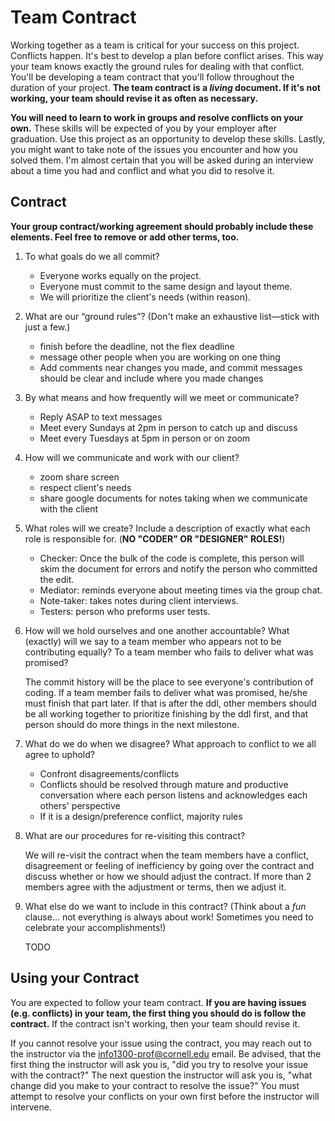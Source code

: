 # Team Contract

Working together as a team is critical for your success on this project. Conflicts happen. It's best to develop a plan before conflict arises. This way your team knows exactly the ground rules for dealing with that conflict. You'll be developing a team contract that you'll follow throughout the duration of your project. **The team contract is a *living* document. If it's not working, your team should revise it as often as necessary.**

**You will need to learn to work in groups and resolve conflicts on your own.** These skills will be expected of you by your employer after graduation. Use this project as an opportunity to develop these skills. Lastly, you might want to take note of the issues you encounter and how you solved them. I'm almost certain that you will be asked during an interview about a time you had and conflict and what you did to resolve it.

## Contract

**Your group contract/working agreement should probably include these elements. Feel free to remove or add other terms, too.**

1. To what goals do we all commit?

    - Everyone works equally on the project.
    - Everyone must commit to the same design and layout theme.
    - We will prioritize the client's needs (within reason).

2. What are our “ground rules”? (Don't make an exhaustive list—stick with just a few.)

    - finish before the deadline, not the flex deadline
    - message other people when you are working on one thing
    - Add comments near changes you made, and commit messages should be clear and include where you made changes


3. By what means and how frequently will we meet or communicate?

    - Reply ASAP to text messages
    - Meet every Sundays at 2pm in person to catch up and discuss
    - Meet every Tuesdays at 5pm in person or on zoom

4. How will we communicate and work with our client?

    - zoom share screen
    - respect client's needs
    - share google documents for notes taking when we communicate with the client

5. What roles will we create? Include a description of exactly what each role is responsible for. (**NO "CODER" OR "DESIGNER" ROLES!**)

    - Checker: Once the bulk of the code is complete, this person will skim the document for errors and notify the person who committed the edit.
    - Mediator: reminds everyone about meeting times via the group chat.
    - Note-taker: takes notes during client interviews.
    - Testers: person who preforms user tests.
    

6. How will we hold ourselves and one another accountable? What (exactly) will we say to a team member who appears not to be contributing equally? To a team member who fails to deliver what was promised?

    The commit history will be the place to see everyone's contribution of coding.
    If a team member fails to deliver what was promised, he/she must finish that part later. If that is after the ddl, other members should be all working together to prioritize finishing by the ddl first, and that person should do more things in the next milestone.

7. What do we do when we disagree? What approach to conflict to we all agree to uphold?

    - Confront disagreements/conflicts
    - Conflicts should be resolved through mature and productive conversation where each person listens and acknowledges each others' perspective
    - If it is a design/preference conflict, majority rules

8. What are our procedures for re-visiting this contract?

    We will re-visit the contract when the team members have a conflict, disagreement or feeling of inefficiency by going over the contract and discuss whether or how we should adjust the contract. If more than 2 members agree with the adjustment or terms, then we adjust it.

9. What else do we want to include in this contract? (Think about a *fun* clause... not everything is always about work! Sometimes you need to celebrate your accomplishments!)

    TODO


## Using your Contract

You are expected to follow your team contract. **If you are having issues (e.g. conflicts) in your team, the first thing you should do is follow the contract.** If the contract isn't working, then your team should revise it.

If you cannot resolve your issue using the contract, you may reach out to the instructor via the <info1300-prof@cornell.edu> email. Be advised, that the first thing the instructor will ask you is, "did you try to resolve your issue with the contract?" The next question the instructor will ask you is, "what change did you make to your contract to resolve the issue?" You must attempt to resolve your conflicts on your own first before the instructor will intervene.
